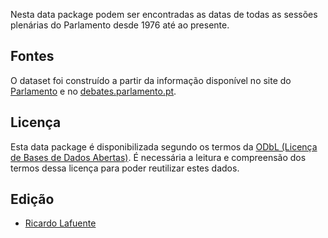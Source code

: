 Nesta data package podem ser encontradas as datas de todas as sessões plenárias
do Parlamento desde 1976 até ao presente. 


Fontes
------

O dataset foi construído a partir da informação disponível no site do
[Parlamento](http://parlamento.pt) e no
[debates.parlamento.pt](http://debates.parlamento.pt).


Licença
-------

Esta data package é disponibilizada segundo os termos da [ODbL (Licença de
Bases de Dados Abertas)](http://opendatacommons.org/licenses/odbl/). É
necessária a leitura e compreensão dos termos dessa licença para poder
reutilizar estes dados.


Edição
------

* [Ricardo Lafuente](http://twitter.com/rlaf)
